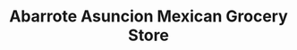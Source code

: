 ---
title: "Abarrote Asuncion Mexican Grocery Store"
url: /billings/abarrote-asuncion-mexican-grocery-store/
shop: Lebensmittel
---